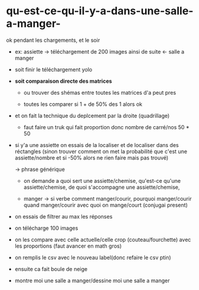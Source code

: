 # qu-est-ce-qu-il-y-a-dans-une-salle-a-manger-

ok pendant les chargements, et le soir

  - ex: assiette -> téléchargement de 200 images ainsi de suite <- salle a manger

  -  soit finir le téléchargement yolo
  
  - <strong>soit comparaison directe des matrices</strong>
  
    - ou trouver des shémas entre toutes les matrices d'a peut pres

    - toutes les comparer si 1 + de 50% des 1 alors ok
  
  
  - et on fait la technique du deplcement par la droite (quadrillage)
    
    - faut faire un truk qui fait proportion donc nombre de carré/nos 50 * 50
  
  
  - si y'a une assiette on essais de la localiser et de localiser dans des réctangles (sinon trouver comment on met la probabilité que c'est une assiette/nombre et si -50% alors ne rien faire mais pas trouvé)

    -> phrase générique

    - on demande a quoi sert une assiette/chemise,
    qu'est-ce qu'une assiette/chemise, 
    de quoi s'accompagne une assiette/chemise, 
  
    - manger -> si verbe comment manger/courir, pourquoi manger/courir quand manger/courir avec quoi on mange/court (conjugai present)
  
  
  
 - on essais de filtrer au max les réponses
 
 - on télécharge 100 images
 
 - on les compare avec celle actuelle/celle crop (couteau/fourchette) avec les proportions (faut avancer en math gros)
 
 - on remplis le csv avec le nouveau label(donc refaire le csv ptin)
 
 - ensuite ca fait boule de neige
 
 - montre moi une salle a manger/dessine moi une salle a manger
